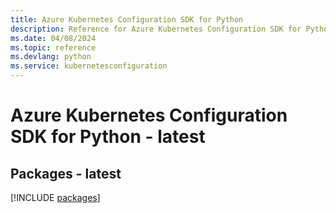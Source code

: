 ```yaml
---
title: Azure Kubernetes Configuration SDK for Python
description: Reference for Azure Kubernetes Configuration SDK for Python
ms.date: 04/08/2024
ms.topic: reference
ms.devlang: python
ms.service: kubernetesconfiguration
---
```

# Azure Kubernetes Configuration SDK for Python - latest
## Packages - latest
[!INCLUDE [packages](kubernetes-configuration-index.md)]
